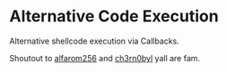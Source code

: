 # Alternative Code Execution 

Alternative shellcode execution via Callbacks. 

Shoutout to [alfarom256](https://github.com/alfarom256) and [ch3rn0byl](https://github.com/ch3rn0byl) yall are fam. 